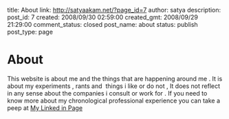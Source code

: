 title: About
link: http://satyaakam.net/?page_id=7
author: satya
description: 
post_id: 7
created: 2008/09/30 02:59:00
created_gmt: 2008/09/29 21:29:00
comment_status: closed
post_name: about
status: publish
post_type: page

# About

This website is about me and the things that are happening around me . It is about my experiments , rants and  things i like or do not , It does not reflect in any sense about the companies i consult or work for . If you need to know more about my chronological professional experience you can take a peep at [ My Linked in Page ](http://www.linkedin.com/in/satyaakam)